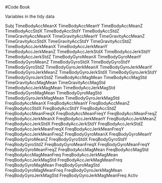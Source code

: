 #Code Book

Variables in the tidy data

Subj
TimeBodyAccMeanX
TimeBodyAccMeanY
TimeBodyAccMeanZ
TimeBodyAccStdX
TimeBodyAccStdY
TimeBodyAccStdZ
TimeGravityAccMeanX
TimeGravityAccMeanY
TimeGravityAccMeanZ
TimeGravityAccStdX
TimeGravityAccStdY
TimeGravityAccStdZ
TimeBodyAccJerkMeanX
TimeBodyAccJerkMeanY
TimeBodyAccJerkMeanZ
TimeBodyAccJerkStdX
TimeBodyAccJerkStdY
TimeBodyAccJerkStdZ
TimeBodyGyroMeanX
TimeBodyGyroMeanY
TimeBodyGyroMeanZ
TimeBodyGyroStdX
TimeBodyGyroStdY
TimeBodyGyroStdZ
TimeBodyGyroJerkMeanX
TimeBodyGyroJerkMeanY
TimeBodyGyroJerkMeanZ
TimeBodyGyroJerkStdX
TimeBodyGyroJerkStdY
TimeBodyGyroJerkStdZ
TimeBodyAccMagMean
TimeBodyAccMagStd
TimeGravityAccMagMean
TimeGravityAccMagStd
TimeBodyAccJerkMagMean
TimeBodyAccJerkMagStd
TimeBodyGyroMagMean
TimeBodyGyroMagStd
TimeBodyGyroJerkMagMean
TimeBodyGyroJerkMagStd
FreqBodyAccMeanX
FreqBodyAccMeanY
FreqBodyAccMeanZ
FreqBodyAccStdX
FreqBodyAccStdY
FreqBodyAccStdZ
FreqBodyAccMeanFreqX
FreqBodyAccMeanFreqY
FreqBodyAccMeanFreqZ
FreqBodyAccJerkMeanX
FreqBodyAccJerkMeanY
FreqBodyAccJerkMeanZ
FreqBodyAccJerkStdX
FreqBodyAccJerkStdY
FreqBodyAccJerkStdZ
FreqBodyAccJerkMeanFreqX
FreqBodyAccJerkMeanFreqY
FreqBodyAccJerkMeanFreqZ
FreqBodyGyroMeanX
FreqBodyGyroMeanY
FreqBodyGyroMeanZ
FreqBodyGyroStdX
FreqBodyGyroStdY
FreqBodyGyroStdZ
FreqBodyGyroMeanFreqX
FreqBodyGyroMeanFreqY
FreqBodyGyroMeanFreqZ
FreqBodyAccMagMean
FreqBodyAccMagStd
FreqBodyAccMagMeanFreq
FreqBodyAccJerkMagMean
FreqBodyAccJerkMagStd
FreqBodyAccJerkMagMeanFreq
FreqBodyGyroMagMean
FreqBodyGyroMagStd
FreqBodyGyroMagMeanFreq
FreqBodyGyroJerkMagMean
FreqBodyGyroJerkMagStd
FreqBodyGyroJerkMagMeanFreq
Activ
